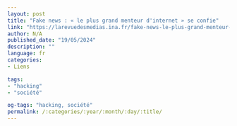 ```yaml
---
layout: post
title: "Fake news : « le plus grand menteur d'internet » se confie"
link: "https://larevuedesmedias.ina.fr/fake-news-le-plus-grand-menteur-dinternet-se-confie"
author: N/A
published_date: "19/05/2024"
description: ""
language: fr
categories:
- Liens

tags:
- "hacking"
- "société"

og-tags: "hacking, société"
permalink: /:categories/:year/:month/:day/:title/
---
```

